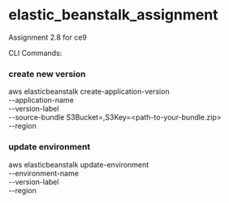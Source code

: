 # elastic_beanstalk_assignment
Assignment 2.8 for ce9

CLI Commands:

### create new version ###
aws elasticbeanstalk create-application-version \
  --application-name <your-application-name> \
  --version-label <new-version-label> \
  --source-bundle S3Bucket=<your-s3-bucket-name>,S3Key=<path-to-your-bundle.zip> \
  --region <aws-region>

### update environment ###
aws elasticbeanstalk update-environment \
  --environment-name <your-environment-name> \
  --version-label <new-version-label> \
  --region <aws-region>
